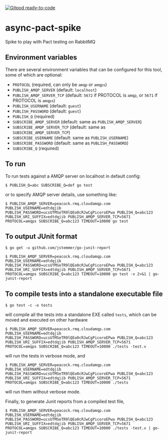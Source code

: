 [![Gitpod ready-to-code](https://img.shields.io/badge/Gitpod-ready--to--code-blue?logo=gitpod)](https://gitpod.io/#https://github.com/monch1962/async-pact-spike)

# async-pact-spike
Spike to play with Pact testing on RabbitMQ

## Environment variables

There are several environment variables that can be configured for this tool, some of which are optional:
- `PROTOCOL` (required, can only be `amqp` or `amqps`)
- `PUBLISH_AMQP_SERVER` (default: `localhost`)
- `PUBLISH_AMQP_SERVER_TCP` (default: `5672` if PROTOCOL is `amqp`, or `5671` if PROTOCOL is `amqps`)
- `PUBLISH_USERNAME` (default: `guest`)
- `PUBLISH_PASSWORD` (default: `guest`)
- `PUBLISH_Q` (required)
- `SUBSCRIBE_AMQP_SERVER` (default: same as `PUBLISH_AMQP_SERVER`)
- `SUBSCRIBE_AMQP_SERVER_TCP` (default: same as `SUBSCRIBE_AMQP_SERVER_TCP`)
- `SUBSCRIBE_USERNAME` (default: same as `PUBLISH_USERNAME`)
- `SUBSCRIBE_PASSWORD` (default: same as `PUBLISH_PASSWORD`)
- `SUBSCRIBE_Q` (required)

## To run
To run tests against a AMQP server on localhost in default config:

`$ PUBLISH_Q=abc SUBSCRIBE_Q=def go test`

or to specify AMQP server details, use something like:

`$ PUBLISH_AMQP_SERVER=peacock.rmq.cloudamqp.com PUBLISH_USERNAME=edtdqjib PUBLISH_PASSWORD=ucsUTMSeTR9lQEo0cRJwCgPicoroEPwa PUBLISH_Q=abc123 PUBLISH_URI_SUFFIX=edtdqjib PUBLISH_AMQP_SERVER_TCP=5671 PROTOCOL=amqps SUBSCRIBE_Q=abc123 TIMEOUT=10000 go test`

## To output JUnit format

`$ go get -u github.com/jstemmer/go-junit-report`

`$ PUBLISH_AMQP_SERVER=peacock.rmq.cloudamqp.com PUBLISH_USERNAME=edtdqjib PUBLISH_PASSWORD=ucsUTMSeTR9lQEo0cRJwCgPicoroEPwa PUBLISH_Q=abc123 PUBLISH_URI_SUFFIX=edtdqjib PUBLISH_AMQP_SERVER_TCP=5671 PROTOCOL=amqps SUBSCRIBE_Q=abc123 TIMEOUT=10000 go test -v 2>&1 | go-junit-report`

## To compile tests into a standalone executable file

`$ go test -c -o tests`

will compile all the tests into a standalone EXE called `tests`, which can be moved and executed on other hardware

`$ PUBLISH_AMQP_SERVER=peacock.rmq.cloudamqp.com PUBLISH_USERNAME=edtdqjib PUBLISH_PASSWORD=ucsUTMSeTR9lQEo0cRJwCgPicoroEPwa PUBLISH_Q=abc123 PUBLISH_URI_SUFFIX=edtdqjib PUBLISH_AMQP_SERVER_TCP=5671 PROTOCOL=amqps SUBSCRIBE_Q=abc123 TIMEOUT=10000 ./tests -test.v` 

will run the tests in verbose mode, and 

`$ PUBLISH_AMQP_SERVER=peacock.rmq.cloudamqp.com PUBLISH_USERNAME=edtdqjib PUBLISH_PASSWORD=ucsUTMSeTR9lQEo0cRJwCgPicoroEPwa PUBLISH_Q=abc123 PUBLISH_URI_SUFFIX=edtdqjib PUBLISH_AMQP_SERVER_TCP=5671 PROTOCOL=amqps SUBSCRIBE_Q=abc123 TIMEOUT=10000 ./tests` 

will run them without verbose mode.

Finally, to generate Junit reports from a compiled test file, 

`$ PUBLISH_AMQP_SERVER=peacock.rmq.cloudamqp.com PUBLISH_USERNAME=edtdqjib PUBLISH_PASSWORD=ucsUTMSeTR9lQEo0cRJwCgPicoroEPwa PUBLISH_Q=abc123 PUBLISH_URI_SUFFIX=edtdqjib PUBLISH_AMQP_SERVER_TCP=5671 PROTOCOL=amqps SUBSCRIBE_Q=abc123 TIMEOUT=10000 ./tests -test.v | go-junit-report`